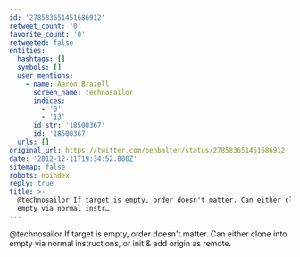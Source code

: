 ```yaml
---
id: '278583651451686912'
retweet_count: '0'
favorite_count: '0'
retweeted: false
entities:
  hashtags: []
  symbols: []
  user_mentions:
    - name: Aaron Brazell
      screen_name: technosailor
      indices:
        - '0'
        - '13'
      id_str: '18500367'
      id: '18500367'
  urls: []
original_url: https://twitter.com/benbalter/status/278583651451686912
date: '2012-12-11T19:34:52.000Z'
sitemap: false
robots: noindex
reply: true
title: >-
  @technosailor If target is empty, order doesn't matter. Can either clone into
  empty via normal instr…
---
```


@technosailor If target is empty, order doesn't matter. Can either clone into empty via normal instructions, or init &amp; add origin as remote.